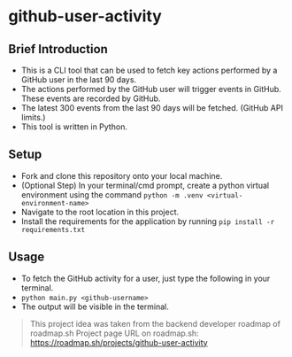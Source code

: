 # github-user-activity

## Brief Introduction
- This is a CLI tool that can be used to fetch key actions performed by a GitHub user in the last 90 days. 
- The actions performed by the GitHub user will trigger events in GitHub. These events are recorded by GitHub.  
- The latest 300 events from the last 90 days will be fetched. (GitHub API limits.)
- This tool is written in Python. 

## Setup
- Fork and clone this repository onto your local machine. 
- (Optional Step) In your terminal/cmd prompt, create a python virtual environment using the command `python -m .venv <virtual-environment-name>`
- Navigate to the root location in this project. 
- Install the requirements for the application by running `pip install -r requirements.txt`

## Usage 
- To fetch the GitHub activity for a user, just type the following in your terminal.
- `python main.py <github-username>`
- The output will be visible in the terminal.

> This project idea was taken from the backend developer roadmap of roadmap.sh
> Project page URL on roadmap.sh: https://roadmap.sh/projects/github-user-activity